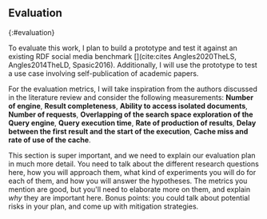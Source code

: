 ## Evaluation
{:#evaluation}

To evaluate this work, I plan to build a prototype and test it against an existing RDF social media benchmark [](cite:cites Angles2020TheLS, Angles2014TheLD, Spasic2016).
Additionally, I will use the prototype to test a use case involving self-publication of academic papers.

For the evaluation metrics, I will take inspiration from the authors discussed in the literature review [](#litterature_review) and consider the following measurements: **Number of engine**, **Result completeness**, **Ability to access isolated documents**, **Number of requests**, **Overlapping of the search space exploration of the Query engine**, **Query execution time**, **Rate of production of results**, **Delay between the first result and the start of the execution**, **Cache miss and rate of use of the cache**.

<span class="comment" data-author="RT">This section is super important, and we need to explain our evaluation plan in much more detail. You need to talk about the different research questions here, how you will approach them, what kind of experiments you will do for each of them, and how you will answer the hypotheses. The metrics you mention are good, but you'll need to elaborate more on them, and explain *why* they are important here.</span>
<span class="comment" data-author="RT">Bonus points: you could talk about potential risks in your plan, and come up with mitigation strategies.</span>
